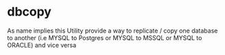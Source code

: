 # dbcopy
As name implies this Utility provide a way to replicate / copy one database to another (i.e MYSQL to Postgres or MYSQL to MSSQL or MYSQL to ORACLE) and vice versa
